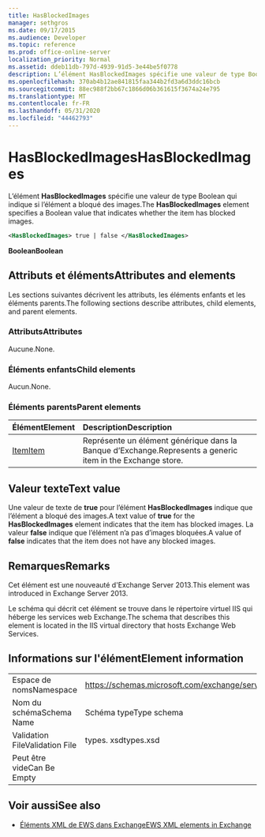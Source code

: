 ```yaml
---
title: HasBlockedImages
manager: sethgros
ms.date: 09/17/2015
ms.audience: Developer
ms.topic: reference
ms.prod: office-online-server
localization_priority: Normal
ms.assetid: ddeb11db-797d-4939-91d5-3e44be5f0778
description: L’élément HasBlockedImages spécifie une valeur de type Boolean qui indique si l’élément a bloqué des images.
ms.openlocfilehash: 370ab4b12ae841815faa344b2fd3a6d3ddc16bcb
ms.sourcegitcommit: 88ec988f2bb67c1866d06b361615f3674a24e795
ms.translationtype: MT
ms.contentlocale: fr-FR
ms.lasthandoff: 05/31/2020
ms.locfileid: "44462793"
---
```

# <a name="hasblockedimages"></a><span data-ttu-id="1edad-103">HasBlockedImages</span><span class="sxs-lookup"><span data-stu-id="1edad-103">HasBlockedImages</span></span>

<span data-ttu-id="1edad-104">L’élément **HasBlockedImages** spécifie une valeur de type Boolean qui indique si l’élément a bloqué des images.</span><span class="sxs-lookup"><span data-stu-id="1edad-104">The **HasBlockedImages** element specifies a Boolean value that indicates whether the item has blocked images.</span></span> 
  
```XML
<HasBlockedImages> true | false </HasBlockedImages>
```

 <span data-ttu-id="1edad-105">**Boolean**</span><span class="sxs-lookup"><span data-stu-id="1edad-105">**Boolean**</span></span>
## <a name="attributes-and-elements"></a><span data-ttu-id="1edad-106">Attributs et éléments</span><span class="sxs-lookup"><span data-stu-id="1edad-106">Attributes and elements</span></span>

<span data-ttu-id="1edad-107">Les sections suivantes décrivent les attributs, les éléments enfants et les éléments parents.</span><span class="sxs-lookup"><span data-stu-id="1edad-107">The following sections describe attributes, child elements, and parent elements.</span></span>
  
### <a name="attributes"></a><span data-ttu-id="1edad-108">Attributs</span><span class="sxs-lookup"><span data-stu-id="1edad-108">Attributes</span></span>

<span data-ttu-id="1edad-109">Aucune.</span><span class="sxs-lookup"><span data-stu-id="1edad-109">None.</span></span>
  
### <a name="child-elements"></a><span data-ttu-id="1edad-110">Éléments enfants</span><span class="sxs-lookup"><span data-stu-id="1edad-110">Child elements</span></span>

<span data-ttu-id="1edad-111">Aucun.</span><span class="sxs-lookup"><span data-stu-id="1edad-111">None.</span></span>
  
### <a name="parent-elements"></a><span data-ttu-id="1edad-112">Éléments parents</span><span class="sxs-lookup"><span data-stu-id="1edad-112">Parent elements</span></span>

|<span data-ttu-id="1edad-113">**Élément**</span><span class="sxs-lookup"><span data-stu-id="1edad-113">**Element**</span></span>|<span data-ttu-id="1edad-114">**Description**</span><span class="sxs-lookup"><span data-stu-id="1edad-114">**Description**</span></span>|
|:-----|:-----|
|[<span data-ttu-id="1edad-115">Item</span><span class="sxs-lookup"><span data-stu-id="1edad-115">Item</span></span>](item.md) <br/> |<span data-ttu-id="1edad-116">Représente un élément générique dans la Banque d’Exchange.</span><span class="sxs-lookup"><span data-stu-id="1edad-116">Represents a generic item in the Exchange store.</span></span>  <br/> |
   
## <a name="text-value"></a><span data-ttu-id="1edad-117">Valeur texte</span><span class="sxs-lookup"><span data-stu-id="1edad-117">Text value</span></span>

<span data-ttu-id="1edad-118">Une valeur de texte de **true** pour l’élément **HasBlockedImages** indique que l’élément a bloqué des images.</span><span class="sxs-lookup"><span data-stu-id="1edad-118">A text value of **true** for the **HasBlockedImages** element indicates that the item has blocked images.</span></span> <span data-ttu-id="1edad-119">La valeur **false** indique que l’élément n’a pas d’images bloquées.</span><span class="sxs-lookup"><span data-stu-id="1edad-119">A value of **false** indicates that the item does not have any blocked images.</span></span> 
  
## <a name="remarks"></a><span data-ttu-id="1edad-120">Remarques</span><span class="sxs-lookup"><span data-stu-id="1edad-120">Remarks</span></span>

<span data-ttu-id="1edad-121">Cet élément est une nouveauté d'Exchange Server 2013.</span><span class="sxs-lookup"><span data-stu-id="1edad-121">This element was introduced in Exchange Server 2013.</span></span>
  
<span data-ttu-id="1edad-122">Le schéma qui décrit cet élément se trouve dans le répertoire virtuel IIS qui héberge les services web Exchange.</span><span class="sxs-lookup"><span data-stu-id="1edad-122">The schema that describes this element is located in the IIS virtual directory that hosts Exchange Web Services.</span></span>
  
## <a name="element-information"></a><span data-ttu-id="1edad-123">Informations sur l'élément</span><span class="sxs-lookup"><span data-stu-id="1edad-123">Element information</span></span>

|||
|:-----|:-----|
|<span data-ttu-id="1edad-124">Espace de noms</span><span class="sxs-lookup"><span data-stu-id="1edad-124">Namespace</span></span>  <br/> |https://schemas.microsoft.com/exchange/services/2006/types  <br/> |
|<span data-ttu-id="1edad-125">Nom du schéma</span><span class="sxs-lookup"><span data-stu-id="1edad-125">Schema Name</span></span>  <br/> |<span data-ttu-id="1edad-126">Schéma type</span><span class="sxs-lookup"><span data-stu-id="1edad-126">Type schema</span></span>  <br/> |
|<span data-ttu-id="1edad-127">Validation File</span><span class="sxs-lookup"><span data-stu-id="1edad-127">Validation File</span></span>  <br/> |<span data-ttu-id="1edad-128">types. xsd</span><span class="sxs-lookup"><span data-stu-id="1edad-128">types.xsd</span></span>  <br/> |
|<span data-ttu-id="1edad-129">Peut être vide</span><span class="sxs-lookup"><span data-stu-id="1edad-129">Can Be Empty</span></span>  <br/> ||
   
## <a name="see-also"></a><span data-ttu-id="1edad-130">Voir aussi</span><span class="sxs-lookup"><span data-stu-id="1edad-130">See also</span></span>



- [<span data-ttu-id="1edad-131">Éléments XML de EWS dans Exchange</span><span class="sxs-lookup"><span data-stu-id="1edad-131">EWS XML elements in Exchange</span></span>](ews-xml-elements-in-exchange.md)

